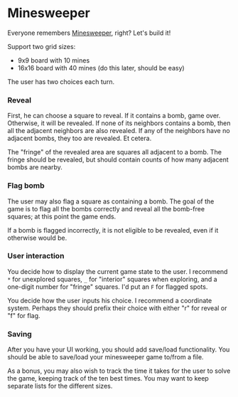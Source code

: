 # Minesweeper

Everyone remembers [Minesweeper][minesweeper-wiki], right? Let's build it!

Support two grid sizes:

* 9x9 board with 10 mines
* 16x16 board with 40 mines (do this later, should be easy)

The user has two choices each turn.

### Reveal

First, he can choose a square to reveal. If it contains a bomb, game
over. Otherwise, it will be revealed. If none of its neighbors
contains a bomb, then all the adjacent neighbors are also revealed. If
any of the neighbors have no adjacent bombs, they too are revealed. Et
cetera.

The "fringe" of the revealed area are squares all adjacent to a
bomb. The fringe should be revealed, but should contain counts of how
many adjacent bombs are nearby.

### Flag bomb

The user may also flag a square as containing a bomb. The goal of the
game is to flag all the bombs correctly and reveal all the bomb-free
squares; at this point the game ends.

If a bomb is flagged incorrectly, it is not eligible to be revealed,
even if it otherwise would be.

### User interaction

You decide how to display the current game state to the user. I
recommend `*` for unexplored squares, `_` for "interior" squares when
exploring, and a one-digit number for "fringe" squares. I'd put an `F`
for flagged spots.

You decide how the user inputs his choice. I recommend a coordinate
system. Perhaps they should prefix their choice with either "r" for
reveal or "f" for flag.

### Saving

After you have your UI working, you should add save/load
functionality. You should be able to save/load your minesweeper game
to/from a file.

As a bonus, you may also wish to track the time it takes for the user
to solve the game, keeping track of the ten best times. You may want
to keep separate lists for the different sizes.

[minesweeper-wiki]: http://en.wikipedia.org/wiki/Minesweeper_(Windows)
